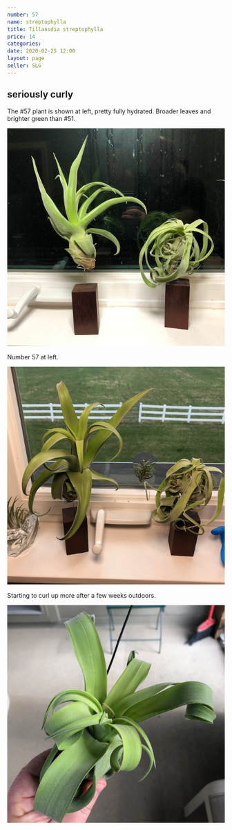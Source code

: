 ```yaml
---
number: 57
name: streptophylla
title: Tillansdia streptophylla
price: 14
categories:  
date: 2020-02-25 12:00
layout: page
seller: SLG
---
```

## seriously curly

The #57 plant is shown at left, pretty fully hydrated. Broader leaves and brighter green than #51.

!["Tillandsia streptophylla"](/i/IMG_5986.jpeg "Tillandsia streptophylla")

Number 57 at left.

!["Tillandsia streptophylla"](/i/IMG_6029.jpeg "Tillandsia streptophylla")

Starting to curl up more after a few weeks outdoors.

!["Tillandsia streptophylla"](/i/IMG_6294.jpeg "Tillandsia streptophylla")

